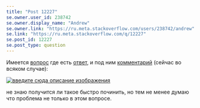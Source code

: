 ```yaml
---
title: "Post 12227"
se.owner.user_id: 238742
se.owner.display_name: "Andrew"
se.owner.link: "https://ru.meta.stackoverflow.com/users/238742/andrew"
se.link: "https://ru.meta.stackoverflow.com/q/12227"
se.post_id: 12227
se.post_type: question
---
```

<p>Имеется <a href="https://ru.stackoverflow.com/questions/1470477/%D0%BF%D0%BE%D0%BB%D1%83%D1%87%D0%B5%D0%BD%D0%B8%D0%B5-cookies-jsoup">вопрос</a> где есть <a href="https://ru.stackoverflow.com/a/1470546/238742">ответ</a>, и под ним <a href="https://ru.stackoverflow.com/questions/1470477/%D0%BF%D0%BE%D0%BB%D1%83%D1%87%D0%B5%D0%BD%D0%B8%D0%B5-cookies-jsoup/1470546?noredirect=1#comment2632458_1470546">комментарий</a> (сейчас во всяком случае):</p>
<p><a href="https://i.stack.imgur.com/U1nmA.png" rel="nofollow noreferrer"><img src="https://i.stack.imgur.com/U1nmA.png" alt="введите сюда описание изображения" /></a></p>
<p>не знаю получится ли такое быстро починить, но тем не менее думаю что проблема не только в этом вопросе.</p>
